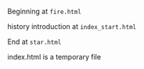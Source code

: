 Beginning at `fire.html`

history introduction at `index_start.html`

End at `star.html`

index.html is a temporary file